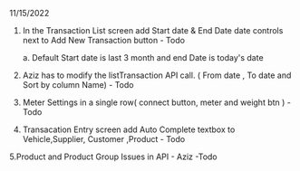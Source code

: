 11/15/2022

1. In the Transaction List screen add Start date & End Date date controls next to Add New Transaction button - Todo

   a. Default Start date is last 3 month and end Date is today's date

2. Aziz has to modify the listTransaction API call. ( From date , To date and Sort by column Name) - Todo

3. Meter Settings in a single row( connect button, meter and weight btn ) - Todo

4. Transacation Entry screen add Auto Complete textbox to Vehicle,Supplier, Customer ,Product - Todo

5.Product and Product Group Issues in API - Aziz -Todo
